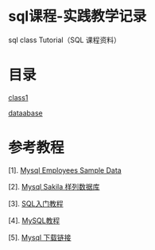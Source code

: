 # sql课程-实践教学记录

sql class Tutorial（SQL 课程资料）

# 目录

[class1](https://github.com/muc-education/sql/tree/master/class1)

[dataabase](https://github.com/muc-education/sql/tree/master/database)

# 参考教程

[1]. [Mysql Employees Sample Data](https://dev.mysql.com/doc/employee/en/)

[2]. [Mysql Sakila 样列数据库](https://dev.mysql.com/doc/sakila/en/)

[3]. [SQL入门教程](http://gitbook.net/sql/index.html)

[4]. [MySQL教程](https://www.yiibai.com/mysql/)

[5]. [Mysql 下载链接](https://www.mysql.com/downloads/)

